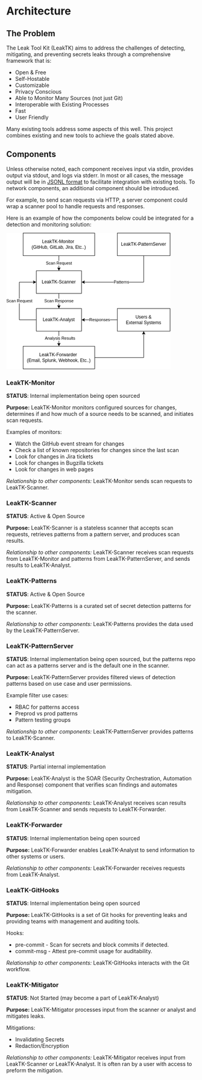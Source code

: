 # Architecture

## The Problem

The Leak Tool Kit (LeakTK) aims to address the challenges of detecting,
mitigating, and preventing secrets leaks through a comprehensive framework that
is:

* Open & Free
* Self-Hostable
* Customizable
* Privacy Conscious
* Able to Monitor Many Sources (not just Git)
* Interoperable with Existing Processes
* Fast
* User Friendly

Many existing tools address some aspects of this well. This project combines
existing and new tools to achieve the goals stated above.

## Components

Unless otherwise noted, each component receives input via stdin, provides
output via stdout, and logs via stderr. In most or all cases, the message
output will be in [JSONL format](https://jsonlines.org/) to facilitate
integration with existing tools. To network components, an additional component
should be introduced.

For example, to send scan requests via HTTP, a server component could wrap a
scanner pool to handle requests and responses.

Here is an example of how the components below could be integrated for a
detection and monitoring solution:

![](assets/PwnedAlert.drawio.png)

### LeakTK-Monitor

**STATUS**: Internal implementation being open sourced

**Purpose:** LeakTK-Monitor monitors configured sources for changes, determines
if and how much of a source needs to be scanned, and initiates scan requests.

Examples of monitors:

* Watch the GitHub event stream for changes
* Check a list of known repositories for changes since the last scan
* Look for changes in Jira tickets
* Look for changes in Bugzilla tickets
* Look for changes in web pages

*Relationship to other components:* LeakTK-Monitor sends scan requests to
LeakTK-Scanner.

### LeakTK-Scanner

**STATUS**: Active & Open Source

**Purpose:** LeakTK-Scanner is a stateless scanner that accepts scan requests,
retrieves patterns from a pattern server, and produces scan results.

*Relationship to other components:* LeakTK-Scanner receives scan requests from
LeakTK-Monitor and patterns from LeakTK-PatternServer, and sends results to
LeakTK-Analyst.

### LeakTK-Patterns

**STATUS**: Active & Open Source

**Purpose:** LeakTK-Patterns is a curated set of secret detection patterns for
the scanner.

*Relationship to other components:* LeakTK-Patterns provides the data used by
the LeakTK-PatternServer.

### LeakTK-PatternServer

**STATUS**: Internal implementation being open sourced, but the patterns repo 
can act as a patterns server and is the default one in the scanner.

**Purpose:** LeakTK-PatternServer provides filtered views of detection patterns
based on use case and user permissions.

Example filter use cases:

- RBAC for patterns access
- Preprod vs prod patterns
- Pattern testing groups

*Relationship to other components:* LeakTK-PatternServer provides patterns to
LeakTK-Scanner.

### LeakTK-Analyst

**STATUS**: Partial internal implementation

**Purpose:** LeakTK-Analyst is the SOAR (Security Orchestration, Automation and
Response) component that verifies scan findings and automates mitigation.

*Relationship to other components:* LeakTK-Analyst receives scan results from
LeakTK-Scanner and sends requests to LeakTK-Forwarder.

### LeakTK-Forwarder

**STATUS**: Internal implementation being open sourced

**Purpose:** LeakTK-Forwarder enables LeakTK-Analyst to send information to
other systems or users.

*Relationship to other components:* LeakTK-Forwarder receives requests from
LeakTK-Analyst.

### LeakTK-GitHooks

**STATUS**: Internal implementation being open sourced

**Purpose:** LeakTK-GitHooks is a set of Git hooks for preventing leaks and
providing teams with management and auditing tools.

Hooks:

* pre-commit - Scan for secrets and block commits if detected.
* commit-msg - Attest pre-commit usage for auditability.

*Relationship to other components:* LeakTK-GitHooks interacts with the Git
workflow.

### LeakTK-Mitigator

**STATUS**: Not Started (may become a part of LeakTK-Analyst)

**Purpose:** LeakTK-Mitigator processes input from the scanner or analyst and
mitigates leaks.

Mitigations:

* Invalidating Secrets
* Redaction/Encryption

*Relationship to other components:* LeakTK-Mitigator receives input from
LeakTK-Scanner or LeakTK-Analyst. It is often ran by a user with access to
preform the mitigation.
